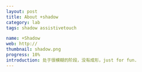 ```yaml
---
layout: post
title: About +shadow
category: lab
tags: shadow assistivetouch

name: +Shadow
web: http://
thumbnail: shadow.png
progress: 10%
introduction: 处于很模糊的阶段，没有成形，just for fun.
---
```

